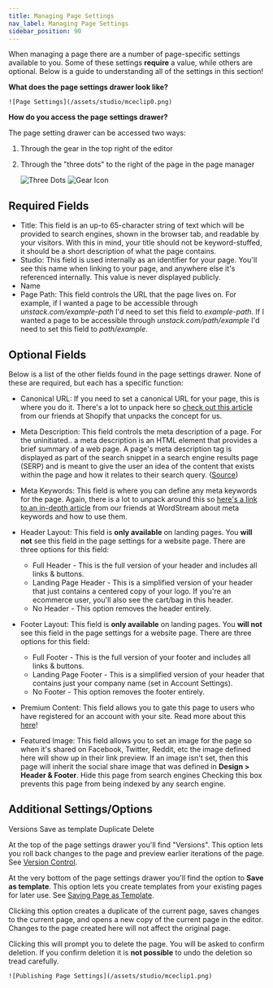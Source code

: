 ```yaml
---
title: Managing Page Settings
nav_label: Managing Page Settings
sidebar_position: 90
---
```


When managing a page there are a number of page-specific settings available to you. Some of these settings **require** a
value, while others are optional. Below is a guide to understanding all of the settings in this section!

**What does the page settings drawer look like?**

    ![Page Settings](/assets/studio/mceclip0.png)

**How do you access the page settings drawer?**

The page setting drawer can be accessed two ways:

1. Through the gear in the top right of the editor
2. Through the "three dots" to the right of the page in the page manager

   ![Three Dots](/assets/studio/screely-1663362495132.png)
   ![Gear Icon](/assets/studio/screely-1663362595734.png)

## Required Fields

- Title: This field is an up-to 65-character string of text which will be provided to search engines, shown in the
  browser tab,
  and readable by your visitors. With this in mind, your title should not be keyword-stuffed, it should be a short
  description of what the page contains.
- Studio: This field is used internally as an identifier for your page. You'll see this name when linking to your page,
  and
  anywhere else it's referenced internally. This value is never displayed publicly.
- Name
- Page Path: This field controls the URL that the page lives on. For example, if I wanted a page to be accessible
  through
  *unstack.com/example-path* I'd need to set this field to *example-path*. If I wanted a page to be accessible through
  *unstack.com/path/example* I'd need to set this field to *path/example*.

## Optional Fields

Below is a list of the other fields found in the page settings drawer. None of these are required, but each has a
specific function:

- Canonical URL: If you need to set a canonical URL for your page, this is where you do it. There's a lot to unpack here
  so [check out this article](https://www.shopify.com/partners/blog/canonical-urls) from our friends at Shopify that
  unpacks the concept for us.
- Meta Description: This field controls the meta description of a page. For the uninitiated.. a meta description is an
  HTML element that
  provides a brief summary of a web page. A page's meta description tag is displayed as part of the search snippet in a
  search engine results page (SERP) and is meant to give the user an idea of the content that exists within the page and
  how it relates to their search query. ([Source](https://moz.com/learn/seo/meta-description))
- Meta Keywords: This field is where you can define any meta keywords for the page. Again, there is a lot to unpack
  around this
  so [here's a link to an in-depth article](https://www.wordstream.com/meta-keyword) from our friends at WordStream
  about
  meta keywords and how to use them.
- Header Layout: This field is **only available** on landing pages. You **will not** see this field in the page settings
  for a website
  page. There are three options for this field:

    - Full Header - This is the full version of your header and includes all links & buttons.
    - Landing Page Header - This is a simplified version of your header that just contains a centered copy of your logo. If you're an ecommerce user, you'll also see the cart/bag in this header.
    - No Header - This option removes the header entirely.

- Footer Layout: This field is **only available** on landing pages. You **will not** see this field in the page settings
  for a website
  page. There are three options for this field:

    - Full Footer - This is the full version of your footer and includes all links & buttons.
    - Landing Page Footer - This is a simplified version of your header that contains just your company name (set in Account Settings).
    - No Footer - This option removes the footer entirely.

- Premium Content: This field allows you to gate this page to users who have registered for an account with your site.
  Read more about
  this [here](/docs/studio/content/advanced-page-editing/Configuring-Premium-Content-(Gating-Content))!
- Featured Image: This field allows you to set an image for the page so when it's shared on Facebook, Twitter, Reddit,
  etc the image
  defined here will show up in their link preview. If an image isn't set, then this page will inherit the social share
  image that was defined in **Design > Header & Footer**.
  Hide this page from search engines
  Checking this box prevents this page from being indexed by any search engine.

## Additional Settings/Options

Versions Save as template Duplicate Delete

At the top of the page settings drawer you'll find "Versions". This option lets you roll back
changes to the page and preview earlier iterations of the page. See [Version Control](/docs/studio/content/advanced-page-editing/Version-Control). 

At the very bottom of the page settings drawer you'll find the option to **Save as template**. This option lets you create templates from your existing pages for later use. See [Saving Page as Template](/docs/studio/content/advanced-page-editing/Saving-a-Page-as-a-Template).

Clicking this option creates a duplicate of the current page, saves changes to the current page, and opens a new copy of
the current page in the editor. Changes to the page created here will not affect the original page.

Clicking this will prompt you to delete the page. You will be asked to confirm deletion. If you confirm deletion it is **not possible** to undo the deletion so tread carefully.

    ![Publishing Page Settings](/assets/studio/mceclip1.png)



